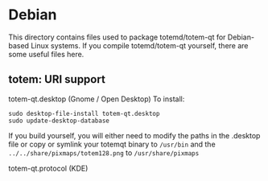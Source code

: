 
Debian
====================
This directory contains files used to package totemd/totem-qt
for Debian-based Linux systems. If you compile totemd/totem-qt yourself, there are some useful files here.

## totem: URI support ##


totem-qt.desktop  (Gnome / Open Desktop)
To install:

	sudo desktop-file-install totem-qt.desktop
	sudo update-desktop-database

If you build yourself, you will either need to modify the paths in
the .desktop file or copy or symlink your totemqt binary to `/usr/bin`
and the `../../share/pixmaps/totem128.png` to `/usr/share/pixmaps`

totem-qt.protocol (KDE)

